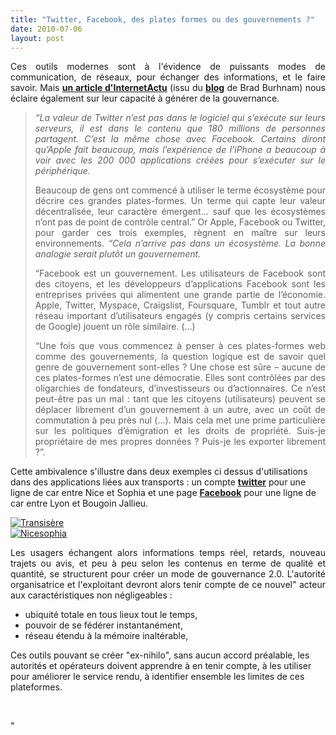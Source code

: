```yaml
---
title: "Twitter, Facebook, des plates formes ou des gouvernements ?"
date: 2010-07-06
layout: post
---
```


<p style="text-align: justify">Ces outils modernes sont à l'évidence de puissants modes de communication, de réseaux, pour échanger des informations, et le faire savoir. Mais <strong><a href="http://www.internetactu.net/2010/06/24/du-gouvernement-comme-plate-forme-ou-linverse/" target="_blank">un article d'InternetActu</a></strong> (issu du <strong><a href="http://unionsquareventures.com/2010/06/web-services-as-governments.php" target="_blank">blog</a></strong> de Brad Burhnam) nous éclaire également sur leur capacité à générer de la gouvernance.</p> <blockquote> <p style="text-align: justify"><em>“La valeur de Twitter n’est pas dans le logiciel qui s’exécute sur leurs serveurs, il est dans le contenu que 180 millions de personnes partagent. C’est la même chose avec Facebook. Certains diront qu’Apple fait beaucoup, mais l’expérience de l’iPhone a beaucoup à voir avec les 200 000 applications créées pour s’exécuter sur le périphérique.</em></p> <p style="text-align: justify">Beaucoup de gens ont commencé à utiliser le terme écosystème pour décrire ces grandes plates-formes. Un terme qui capte leur valeur décentralisée, leur caractère émergent… sauf que les écosystèmes n’ont pas de point de contrôle central.” Or Apple, Facebook ou Twitter, pour garder ces trois exemples, règnent en maître sur leurs environnements. <em>“Cela n’arrive pas dans un écosystème. La bonne analogie serait plutôt un gouvernement.</em></p> <p style="text-align: justify">“Facebook est un gouvernement. Les utilisateurs de Facebook sont des citoyens, et les développeurs d’applications Facebook sont les entreprises privées qui alimentent une grande partie de l’économie. Apple, Twitter, Myspace, Craigslist, Foursquare, Tumblr et tout autre réseau important d’utilisateurs engagés (y compris certains services de Google) jouent un rôle similaire. (…)</p> <p style="text-align: justify">“Une fois que vous commencez à penser à ces plates-formes web comme des gouvernements, la question logique est de savoir quel genre de gouvernement sont-elles ? Une chose est sûre – aucune de ces plates-formes n’est une démocratie. Elles sont contrôlées par des oligarchies de fondateurs, d’investisseurs ou d’actionnaires. Ce n’est peut-être pas un mal : tant que les citoyens (utilisateurs) peuvent se déplacer librement d’un gouvernement à un autre, avec un coût de commutation à peu près nul (…). Mais cela met une prime particulière sur les politiques d’émigration et les droits de propriété. Suis-je propriétaire de mes propres données ? Puis-je les exporter librement ?”.</p></blockquote> <p style="text-align: justify"> </p>  <!--more--> Cette ambivalence s'illustre dans deux exemples ci dessus d'utilisations dans des applications liées aux transports : un compte <strong><a href="https://twitter.com/nicesophia230/usagers" target="_blank">twitter</a></strong> pour une ligne de car entre Nice et Sophia et une page <strong><a href="http://www.facebook.com/?ref=home#!/transisere1920?ref=ts" target="_blank">Facebook</a></strong> pour une ligne de car entre Lyon et Bougoin Jallieu. <p style="text-align: justify"><a href="/wp-content/uploads/sites/6/old/6a0120a66d2ad4970b0134853d4329970c-pi.jpg" rel="lightbox"><img alt="Transisère" border="0" class="asset asset-image at-xid-6a0120a66d2ad4970b0134853d4329970c " src="/wp-content/uploads/sites/6/old/6a0120a66d2ad4970b0134853d4329970c-500pi.jpg" title="Transisère" /></a> <br /> <a href="/wp-content/uploads/sites/6/old/6a0120a66d2ad4970b0133f217ddf5970b-pi.jpg"><img alt="Nicesophia" border="0" class="asset asset-image at-xid-6a0120a66d2ad4970b0133f217ddf5970b " src="/wp-content/uploads/sites/6/old/6a0120a66d2ad4970b0133f217ddf5970b-500pi.jpg" title="Nicesophia" /></a> <br /> </p> <p style="text-align: justify">Les usagers échangent alors informations temps réel, retards, nouveau trajets ou avis, et peu à peu selon les contenus en terme de qualité et quantité, se structurent pour créer un mode de gouvernance 2.0. L'autorité organisatrice et l'exploitant devront alors tenir compte de ce nouvel" acteur aux caractéristiques non négligeables : </p> <ul> <li> <div style=""text-align: justify"">ubiquité totale en tous lieux tout le temps,</div></li> <li> <div style=""text-align: justify"">pouvoir de se fédérer instantanément,</div></li> <li> <div style=""text-align: justify"">réseau étendu à la mémoire inaltérable,</div></li> </ul> <p style=""text-align: justify"">Ces outils pouvant se créer "ex-nihilo", sans aucun accord préalable, les autorités et opérateurs doivent apprendre à en tenir compte, à les utiliser pour améliorer le service rendu, à identifier ensemble les limites de ces plateformes.</p> <p style=""text-align: justify"">  </p>"